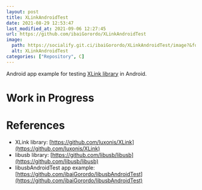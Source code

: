```yaml
---
layout: post
title: XLinkAndroidTest
date: 2021-08-29 12:53:47 
last_modified_at: 2021-09-06 12:27:45 
url: https://github.com/ibaiGorordo/XLinkAndroidTest
image:
  path: https://socialify.git.ci/ibaiGorordo/XLinkAndroidTest/image?&forks=1&issues=1&language=1&name=1&owner=1&stargazers=1&theme=Light
  alt: XLinkAndroidTest
categories: ["Repository", C]
---
```

 Android app example for testing [XLink library](https://github.com/luxonis/XLink) in Android.
 
# Work in Progress

# References
- XLink library: [https://github.com/luxonis/XLink](https://github.com/luxonis/XLink)
- libusb library: [https://github.com/libusb/libusb](https://github.com/libusb/libusb)
- libusbAndroidTest app example: [https://github.com/ibaiGorordo/libusbAndroidTest](https://github.com/ibaiGorordo/libusbAndroidTest)
